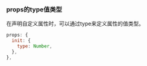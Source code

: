### props的type值类型
在声明自定义属性时，可以通过type来定义属性的值类型。
```js
props: {
  init: {
    type: Number,
  },
},
```
